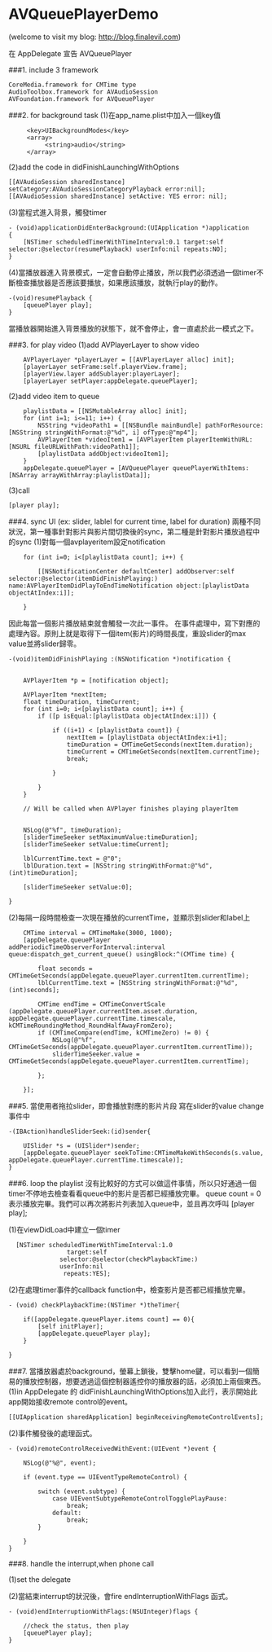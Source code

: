 AVQueuePlayerDemo
=================

(welcome to visit my blog: http://blog.finalevil.com)

在 AppDelegate 宣告 AVQueuePlayer

###1. include 3 framework

```
CoreMedia.framework for CMTime type
AudioToolbox.framework for AVAudioSession
AVFoundation.framework for AVQueuePlayer
```

###2. for background task
(1)在app_name.plist中加入一個key值

```
     <key>UIBackgroundModes</key>
     <array>
          <string>audio</string>
     </array>
```

(2)add the code in didFinishLaunchingWithOptions

```
[[AVAudioSession sharedInstance] setCategory:AVAudioSessionCategoryPlayback error:nil];
[[AVAudioSession sharedInstance] setActive: YES error: nil];
```

(3)當程式進入背景，觸發timer

```
- (void)applicationDidEnterBackground:(UIApplication *)application
{
    [NSTimer scheduledTimerWithTimeInterval:0.1 target:self selector:@selector(resumePlayback) userInfo:nil repeats:NO];
}
```

(4)當播放器進入背景模式，一定會自動停止播放，所以我們必須透過一個timer不斷檢查播放器是否應該要播放，如果應該播放，就執行play的動作。

```
-(void)resumePlayback {
    [queuePlayer play];
}
```

當播放器開始進入背景播放的狀態下，就不會停止，會一直處於此一模式之下。


###3. for play video
(1)add AVPlayerLayer to show video

```
    AVPlayerLayer *playerLayer = [[AVPlayerLayer alloc] init];
    [playerLayer setFrame:self.playerView.frame];
    [playerView.layer addSublayer:playerLayer];
    [playerLayer setPlayer:appDelegate.queuePlayer];
```

(2)add video item to queue

```
    playlistData = [[NSMutableArray alloc] init];   
    for (int i=1; i<=11; i++) {
        NSString *videoPath1 = [[NSBundle mainBundle] pathForResource:[NSString stringWithFormat:@"%d", i] ofType:@"mp4"];
        AVPlayerItem *videoItem1 = [AVPlayerItem playerItemWithURL:[NSURL fileURLWithPath:videoPath1]];
        [playlistData addObject:videoItem1];
    }
    appDelegate.queuePlayer = [AVQueuePlayer queuePlayerWithItems:[NSArray arrayWithArray:playlistData]];   
```

(3)call 

```
[player play];
```

###4. sync UI (ex: slider, lablel for current time, label for duration)
兩種不同狀況，第一種事針對影片與影片間切換後的sync，第二種是針對影片播放過程中的sync
(1)對每一個avplayeritem設定notification 

```
    for (int i=0; i<[playlistData count]; i++) {
       
        [[NSNotificationCenter defaultCenter] addObserver:self selector:@selector(itemDidFinishPlaying:) name:AVPlayerItemDidPlayToEndTimeNotification object:[playlistData objectAtIndex:i]];
       
    }
```

因此每當一個影片播放結束就會觸發一次此一事件。
在事件處理中，寫下對應的處理內容。原則上就是取得下一個item(影片)的時間長度，重設slider的max value並將slider歸零。

```
-(void)itemDidFinishPlaying :(NSNotification *)notification {
   
   
    AVPlayerItem *p = [notification object];

    AVPlayerItem *nextItem;
    float timeDuration, timeCurrent;
    for (int i=0; i<[playlistData count]; i++) {
        if ([p isEqual:[playlistData objectAtIndex:i]]) {
           
            if ((i+1) < [playlistData count]) {
                nextItem = [playlistData objectAtIndex:i+1];
                timeDuration = CMTimeGetSeconds(nextItem.duration);
                timeCurrent = CMTimeGetSeconds(nextItem.currentTime);
                break;
               
            }
           
        }
    }
   
    // Will be called when AVPlayer finishes playing playerItem
   

    NSLog(@"%f", timeDuration);
    [sliderTimeSeeker setMaximumValue:timeDuration];
    [sliderTimeSeeker setValue:timeCurrent];

    lblCurrentTime.text = @"0";
    lblDuration.text = [NSString stringWithFormat:@"%d", (int)timeDuration];

    [sliderTimeSeeker setValue:0];

}
```

(2)每隔一段時間檢查一次現在播放的currentTime，並顯示到slider和label上

```
    CMTime interval = CMTimeMake(3000, 1000);
    [appDelegate.queuePlayer addPeriodicTimeObserverForInterval:interval queue:dispatch_get_current_queue() usingBlock:^(CMTime time) {
       
        float seconds = CMTimeGetSeconds(appDelegate.queuePlayer.currentItem.currentTime);
        lblCurrentTime.text = [NSString stringWithFormat:@"%d", (int)seconds];
       
        CMTime endTime = CMTimeConvertScale (appDelegate.queuePlayer.currentItem.asset.duration, appDelegate.queuePlayer.currentTime.timescale, kCMTimeRoundingMethod_RoundHalfAwayFromZero);
        if (CMTimeCompare(endTime, kCMTimeZero) != 0) {
            NSLog(@"%f", CMTimeGetSeconds(appDelegate.queuePlayer.currentItem.currentTime));
            sliderTimeSeeker.value = CMTimeGetSeconds(appDelegate.queuePlayer.currentItem.currentTime);
           
        };
       
    }];
```

###5. 當使用者拖拉slider，即會播放對應的影片片段
寫在slider的value change 事件中

```
-(IBAction)handleSliderSeek:(id)sender{

    UISlider *s = (UISlider*)sender;
    [appDelegate.queuePlayer seekToTime:CMTimeMakeWithSeconds(s.value, appDelegate.queuePlayer.currentTime.timescale)];
}
```

###6. loop the playlist
沒有比較好的方式可以做這件事情，所以只好通過一個timer不停地去檢查看看queue中的影片是否都已經播放完畢。
queue count = 0表示播放完畢。我們可以再次將影片列表加入queue中，並且再次呼叫 [player play];

(1)在viewDidLoad中建立一個timer  

```
  [NSTimer scheduledTimerWithTimeInterval:1.0
                target:self
              selector:@selector(checkPlaybackTime:)
              userInfo:nil
               repeats:YES];
```

(2)在處理timer事件的callback function中，檢查影片是否都已經播放完畢。

```
- (void) checkPlaybackTime:(NSTimer *)theTimer{

    if([appDelegate.queuePlayer.items count] == 0){
        [self initPlayer];
        [appDelegate.queuePlayer play];
    }
   
}
```


###7. 當播放器處於background，螢幕上鎖後，雙擊home鍵，可以看到一個簡易的播放控制器，想要透過這個控制器遙控你的播放器的話，必須加上兩個東西。
(1)in AppDelegate 的 didFinishLaunchingWithOptions加入此行，表示開始此app開始接收remote control的event。

```
[[UIApplication sharedApplication] beginReceivingRemoteControlEvents];
```


(2)事件觸發後的處理函式。
```
- (void)remoteControlReceivedWithEvent:(UIEvent *)event {
   
    NSLog(@"%@", event);
   
    if (event.type == UIEventTypeRemoteControl) {

        switch (event.subtype) {
            case UIEventSubtypeRemoteControlTogglePlayPause:
                break;
            default:
                break;
        }

    }
}
```


###8. handle the interrupt,when phone call

(1)set the delegate

(2)當結束interrupt的狀況後，會fire endInterruptionWithFlags 函式。

```
- (void)endInterruptionWithFlags:(NSUInteger)flags {

    //check the status, then play
    [queuePlayer play];
}
```